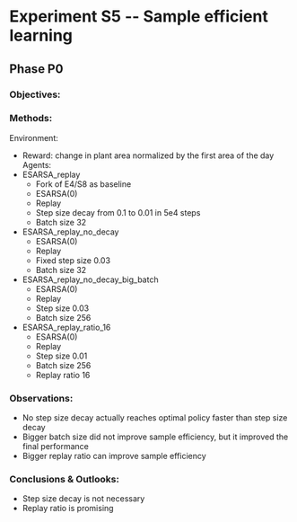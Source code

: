 #  Experiment S5 -- Sample efficient learning
##  Phase P0

### Objectives:
### Methods:
Environment:
- Reward: change in plant area normalized by the first area of the day
Agents:
- ESARSA_replay
  - Fork of E4/S8 as baseline
  - ESARSA(0)
  - Replay
  - Step size decay from 0.1 to 0.01 in 5e4 steps
  - Batch size 32
- ESARSA_replay_no_decay
  - ESARSA(0)
  - Replay
  - Fixed step size 0.03
  - Batch size 32
- ESARSA_replay_no_decay_big_batch
  - ESARSA(0)
  - Replay
  - Step size 0.03
  - Batch size 256
- ESARSA_replay_ratio_16
  - ESARSA(0)
  - Replay
  - Step size 0.01
  - Batch size 256
  - Replay ratio 16

### Observations:
- No step size decay actually reaches optimal policy faster than step size decay
- Bigger batch size did not improve sample efficiency, but it improved the final performance
- Bigger replay ratio can improve sample efficiency
### Conclusions & Outlooks:
- Step size decay is not necessary
- Replay ratio is promising
